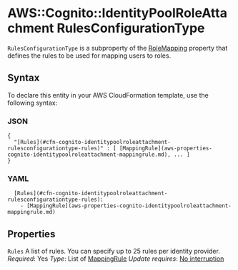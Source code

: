 # AWS::Cognito::IdentityPoolRoleAttachment RulesConfigurationType<a name="aws-properties-cognito-identitypoolroleattachment-rulesconfigurationtype"></a>

`RulesConfigurationType` is a subproperty of the [RoleMapping](https://docs.aws.amazon.com/AWSCloudFormation/latest/UserGuide/aws-properties-cognito-identitypoolroleattachment-rolemapping.html) property that defines the rules to be used for mapping users to roles\.

## Syntax<a name="aws-properties-cognito-identitypoolroleattachment-rulesconfigurationtype-syntax"></a>

To declare this entity in your AWS CloudFormation template, use the following syntax:

### JSON<a name="aws-properties-cognito-identitypoolroleattachment-rulesconfigurationtype-syntax.json"></a>

```
{
  "[Rules](#cfn-cognito-identitypoolroleattachment-rulesconfigurationtype-rules)" : [ [MappingRule](aws-properties-cognito-identitypoolroleattachment-mappingrule.md), ... ]
}
```

### YAML<a name="aws-properties-cognito-identitypoolroleattachment-rulesconfigurationtype-syntax.yaml"></a>

```
  [Rules](#cfn-cognito-identitypoolroleattachment-rulesconfigurationtype-rules):
    - [MappingRule](aws-properties-cognito-identitypoolroleattachment-mappingrule.md)
```

## Properties<a name="aws-properties-cognito-identitypoolroleattachment-rulesconfigurationtype-properties"></a>

`Rules`  <a name="cfn-cognito-identitypoolroleattachment-rulesconfigurationtype-rules"></a>
A list of rules\. You can specify up to 25 rules per identity provider\.
*Required*: Yes
*Type*: List of [MappingRule](aws-properties-cognito-identitypoolroleattachment-mappingrule.md)
*Update requires*: [No interruption](https://docs.aws.amazon.com/AWSCloudFormation/latest/UserGuide/using-cfn-updating-stacks-update-behaviors.html#update-no-interrupt)
